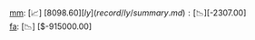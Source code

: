 [mm](record/mm/summary.md): [📈] [$8098.60]  
[ly](record/ly/summary.md): [📉] [$-2307.00]  
[fa](record/fa/summary.md): [📉] [$-915000.00]  
